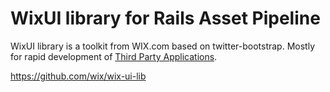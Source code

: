 WixUI library for Rails Asset Pipeline
======================================

WixUI library is a toolkit from WIX.com based on twitter-bootstrap.
Mostly for rapid development of [Third Party Applications](http://dev.wix.com/).

https://github.com/wix/wix-ui-lib
